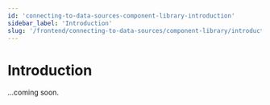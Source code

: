 ```yaml
---
id: 'connecting-to-data-sources-component-library-introduction'
sidebar_label: 'Introduction'
slug: '/frontend/connecting-to-data-sources/component-library/introduction'
---
```


# Introduction

...coming soon.
